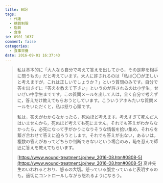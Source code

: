 ```yaml
---
title: 日記
tags:
  - 代謝
  - 糖質制限
  - 脂質
  - 食事
id: 0901_1637
comment: false
categories:
  - 食事栄養
date: 2016-09-01 16:37:43
---
```


> 私は基本的に「大人なら自分で考えて答えを出してから，その是非を相手に問うもの」だと考えています。大人に許されるのは「私は〇〇が正しいと考えますが，これは正しいでしょうか？」という質問のみです。自分で答を出さずに「答えを教えて下さい」というのが許されるのは小学生，せいぜい中学生までです。この質問メールを出して人は，全く自分で考えずに，答えだけ教えてもらおうとしています。こういうアホみたいな質問メールをいただくと，私は怒り心頭です。
> 
> 
> 私は，答えがわからなかったら，死ぬほど考えます。考えすぎて死んだ人はいませんから，死ぬほど考えても死にません。それでも答えがわからなかったら，必死になって手がかりになりそうな情報を拾い集め，それらを繋ぎ合わせて答えに迫ろうとします。それでも答えが出ない，あるいは，複数の答えがあってどちらか判断できないという場合のみ，恥を忍んで師匠に答えを教えてもらいます。
> 
> 
> [https://www.wound-treatment.jp/new_2016-08.htm#0808-5](https://www.wound-treatment.jp/new_2016-08.htm#0808-5)
夏井先生のいわれるとおり、怒るの大切。怒っている腹立っていると表明するのも。適切にコントロールしながら怒れるようになろう。